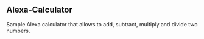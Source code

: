 ## Alexa-Calculator
Sample Alexa calculator that allows to add, subtract, multiply and divide two numbers.